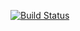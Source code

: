 [![Build Status](https://travis-ci.org/vasiliykadikov/lab09.svg?branch=master)](https://travis-ci.org/vasiliykadikov/lab09)
